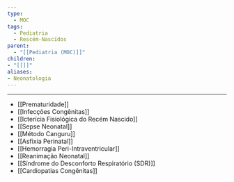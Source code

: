 ```yaml
---
type:
  - MOC
tags:
  - Pediatria
  - Rescém-Nascidos
parent:
  - "[[Pediatria (MOC)]]"
children:
- "[[]]"
aliases:
- Neonatologia
---
```


____
- [[Prematuridade]]
- [[Infecções Congênitas]]
- [[Icterícia Fisiológica do Recém Nascido]]
- [[Sepse Neonatal]]
- [[Método Canguru]]
- [[Asfixia Perinatal]]
- [[Hemorragia Peri-Intraventricular]]
- [[Reanimação Neonatal]]
- [[Síndrome do Desconforto Respiratório (SDR)]]
- [[Cardiopatias Congênitas]]